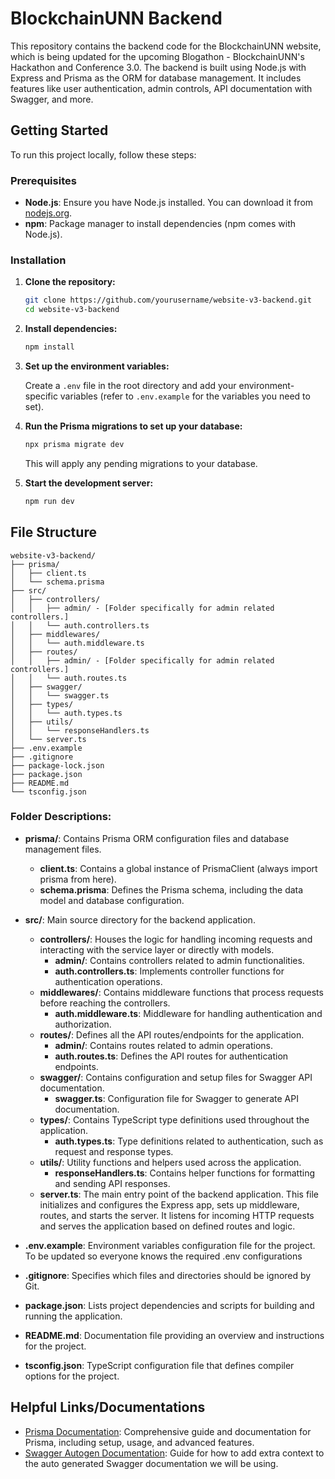 # BlockchainUNN Backend

This repository contains the backend code for the BlockchainUNN website, which is being updated for the upcoming Blogathon - BlockchainUNN's Hackathon and Conference 3.0. The backend is built using Node.js with Express and Prisma as the ORM for database management. It includes features like user authentication, admin controls, API documentation with Swagger, and more.

## Getting Started

To run this project locally, follow these steps:

### Prerequisites

- **Node.js**: Ensure you have Node.js installed. You can download it from [nodejs.org](https://nodejs.org/).
- **npm**: Package manager to install dependencies (npm comes with Node.js).

### Installation

1. **Clone the repository:**

   ```bash
   git clone https://github.com/yourusername/website-v3-backend.git
   cd website-v3-backend
   ```

2. **Install dependencies:**

   ```bash
   npm install
   ```

3. **Set up the environment variables:**

   Create a `.env` file in the root directory and add your environment-specific variables (refer to `.env.example` for the variables you need to set).

4. **Run the Prisma migrations to set up your database:**

   ```bash
   npx prisma migrate dev
   ```

   This will apply any pending migrations to your database.

5. **Start the development server:**

   ```bash
   npm run dev
   ```

## File Structure

    website-v3-backend/
    ├── prisma/
    │   ├── client.ts
    │   └── schema.prisma
    ├── src/
    │   ├── controllers/
    │   │   ├── admin/ - [Folder specifically for admin related controllers.]
    │   │   └── auth.controllers.ts
    │   ├── middlewares/
    │   │   └── auth.middleware.ts
    │   ├── routes/
    │   │   ├── admin/ - [Folder specifically for admin related controllers.]
    │   │   └── auth.routes.ts
    │   ├── swagger/
    │   │   └── swagger.ts
    │   ├── types/
    │   │   └── auth.types.ts
    │   ├── utils/
    │   │   └── responseHandlers.ts
    │   └── server.ts
    ├── .env.example
    ├── .gitignore
    ├── package-lock.json
    ├── package.json
    ├── README.md
    └── tsconfig.json

### Folder Descriptions:

- **prisma/**: Contains Prisma ORM configuration files and database management files.

  - **client.ts**: Contains a global instance of PrismaClient (always import prisma from here).
  - **schema.prisma**: Defines the Prisma schema, including the data model and database configuration.

- **src/**: Main source directory for the backend application.

  - **controllers/**: Houses the logic for handling incoming requests and interacting with the service layer or directly with models.
    - **admin/**: Contains controllers related to admin functionalities.
    - **auth.controllers.ts**: Implements controller functions for authentication operations.
  - **middlewares/**: Contains middleware functions that process requests before reaching the controllers.
    - **auth.middleware.ts**: Middleware for handling authentication and authorization.
  - **routes/**: Defines all the API routes/endpoints for the application.
    - **admin/**: Contains routes related to admin operations.
    - **auth.routes.ts**: Defines the API routes for authentication endpoints.
  - **swagger/**: Contains configuration and setup files for Swagger API documentation.
    - **swagger.ts**: Configuration file for Swagger to generate API documentation.
  - **types/**: Contains TypeScript type definitions used throughout the application.
    - **auth.types.ts**: Type definitions related to authentication, such as request and response types.
  - **utils/**: Utility functions and helpers used across the application.
    - **responseHandlers.ts**: Contains helper functions for formatting and sending API responses.
  - **server.ts**: The main entry point of the backend application. This file initializes and configures the Express app, sets up middleware, routes, and starts the server. It listens for incoming HTTP requests and serves the application based on defined routes and logic.

- **.env.example**: Environment variables configuration file for the project. To be updated so everyone knows the required .env configurations
- **.gitignore**: Specifies which files and directories should be ignored by Git.
- **package.json**: Lists project dependencies and scripts for building and running the application.
- **README.md**: Documentation file providing an overview and instructions for the project.
- **tsconfig.json**: TypeScript configuration file that defines compiler options for the project.

## Helpful Links/Documentations

- [Prisma Documentation](https://www.prisma.io/docs/orm/overview/prisma-in-your-stack/rest): Comprehensive guide and documentation for Prisma, including setup, usage, and advanced features.
- [Swagger Autogen Documentation](https://swagger-autogen.github.io/docs/endpoints/): Guide for how to add extra context to the auto generated Swagger documentation we will be using.
